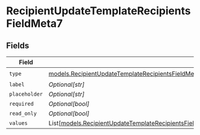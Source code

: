 # RecipientUpdateTemplateRecipientsFieldMeta7


## Fields

| Field                                                                                                                                                                                                                                                      | Type                                                                                                                                                                                                                                                       | Required                                                                                                                                                                                                                                                   | Description                                                                                                                                                                                                                                                |
| ---------------------------------------------------------------------------------------------------------------------------------------------------------------------------------------------------------------------------------------------------------- | ---------------------------------------------------------------------------------------------------------------------------------------------------------------------------------------------------------------------------------------------------------- | ---------------------------------------------------------------------------------------------------------------------------------------------------------------------------------------------------------------------------------------------------------- | ---------------------------------------------------------------------------------------------------------------------------------------------------------------------------------------------------------------------------------------------------------- |
| `type`                                                                                                                                                                                                                                                     | [models.RecipientUpdateTemplateRecipientsFieldMetaTemplatesRecipientsResponse200ApplicationJSONResponseBodyRecipientsType](../models/recipientupdatetemplaterecipientsfieldmetatemplatesrecipientsresponse200applicationjsonresponsebodyrecipientstype.md) | :heavy_check_mark:                                                                                                                                                                                                                                         | N/A                                                                                                                                                                                                                                                        |
| `label`                                                                                                                                                                                                                                                    | *Optional[str]*                                                                                                                                                                                                                                            | :heavy_minus_sign:                                                                                                                                                                                                                                         | N/A                                                                                                                                                                                                                                                        |
| `placeholder`                                                                                                                                                                                                                                              | *Optional[str]*                                                                                                                                                                                                                                            | :heavy_minus_sign:                                                                                                                                                                                                                                         | N/A                                                                                                                                                                                                                                                        |
| `required`                                                                                                                                                                                                                                                 | *Optional[bool]*                                                                                                                                                                                                                                           | :heavy_minus_sign:                                                                                                                                                                                                                                         | N/A                                                                                                                                                                                                                                                        |
| `read_only`                                                                                                                                                                                                                                                | *Optional[bool]*                                                                                                                                                                                                                                           | :heavy_minus_sign:                                                                                                                                                                                                                                         | N/A                                                                                                                                                                                                                                                        |
| `values`                                                                                                                                                                                                                                                   | List[[models.RecipientUpdateTemplateRecipientsFieldMetaValues](../models/recipientupdatetemplaterecipientsfieldmetavalues.md)]                                                                                                                             | :heavy_minus_sign:                                                                                                                                                                                                                                         | N/A                                                                                                                                                                                                                                                        |